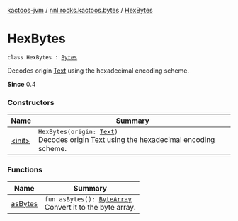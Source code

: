 [kactoos-jvm](../../index.md) / [nnl.rocks.kactoos.bytes](../index.md) / [HexBytes](./index.md)

# HexBytes

`class HexBytes : `[`Bytes`](../../nnl.rocks.kactoos/-bytes/index.md)

Decodes origin [Text](../../nnl.rocks.kactoos/-text/index.md) using the hexadecimal encoding scheme.

**Since**
0.4

### Constructors

| Name | Summary |
|---|---|
| [&lt;init&gt;](-init-.md) | `HexBytes(origin: `[`Text`](../../nnl.rocks.kactoos/-text/index.md)`)`<br>Decodes origin [Text](../../nnl.rocks.kactoos/-text/index.md) using the hexadecimal encoding scheme. |

### Functions

| Name | Summary |
|---|---|
| [asBytes](as-bytes.md) | `fun asBytes(): `[`ByteArray`](https://kotlinlang.org/api/latest/jvm/stdlib/kotlin/-byte-array/index.html)<br>Convert it to the byte array. |
